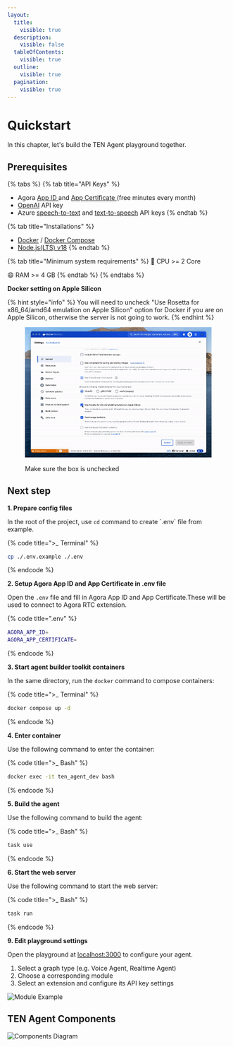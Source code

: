 ```yaml
---
layout:
  title:
    visible: true
  description:
    visible: false
  tableOfContents:
    visible: true
  outline:
    visible: true
  pagination:
    visible: true
---
```


# Quickstart

In this chapter, let's build the TEN Agent playground together.

## Prerequisites

{% tabs %}
{% tab title="API Keys" %}

* Agora [ App ID ](https://docs.agora.io/en/video-calling/get-started/manage-agora-account?platform=web#create-an-agora-project) and [ App Certificate ](https://docs.agora.io/en/video-calling/get-started/manage-agora-account?platform=web#create-an-agora-project)(free minutes every month)
* [OpenAI](https://openai.com/index/openai-api/) API key
* Azure [speech-to-text](https://azure.microsoft.com/en-us/products/ai-services/speech-to-text) and [text-to-speech](https://azure.microsoft.com/en-us/products/ai-services/text-to-speech) API keys
{% endtab %}

{% tab title="Installations" %}

* [Docker](https://www.docker.com/) / [Docker Compose](https://docs.docker.com/compose/)
* [Node.js(LTS) v18](https://nodejs.org/en)
{% endtab %}

{% tab title="Minimum system requirements" %}
:tada: CPU >= 2 Core

:smile: RAM >= 4 GB
{% endtab %}
{% endtabs %}

**Docker setting on Apple Silicon**

{% hint style="info" %}
You will need to uncheck "Use Rosetta for x86\_64/amd64 emulation on Apple Silicon" option for Docker if you are on Apple Silicon, otherwise the server is not going to work.
{% endhint %}

<figure><img src="../assets/gif/docker_setting.gif" alt="" width="563"><figcaption><p>Make sure the box is unchecked</p></figcaption></figure>

## Next step

**1. Prepare config files**

In the root of the project, use `cd` command to create \`.env\` file from example.

{% code title=">_ Terminal" %}

```sh
cp ./.env.example ./.env
```

{% endcode %}

**2. Setup Agora App ID and App Certificate in   .env file**

Open the `.env` file and fill in Agora App ID and App Certificate.These will be used to connect to Agora RTC extension.

{% code title=".env" %}

```bash
AGORA_APP_ID=
AGORA_APP_CERTIFICATE=
```

{% endcode %}

**3. Start agent builder toolkit containers**

In the same directory, run the `docker` command to compose containers:

{% code title=">_ Terminal" %}

```bash
docker compose up -d
```

{% endcode %}

**4. Enter container**

Use the following command to enter the container:

{% code title=">_ Bash" %}

```bash
docker exec -it ten_agent_dev bash
```

{% endcode %}

**5. Build the agent**

Use the following command to build the agent:

{% code title=">_ Bash" %}

```bash
task use
```

{% endcode %}

**6. Start the web server**

Use the following command to start the web server:

{% code title=">_ Bash" %}

```bash
task run
```

{% endcode %}


**9. Edit playground settings**

Open the playground at [localhost:3000](http://localhost:3000) to configure your agent.
 1. Select a graph type (e.g. Voice Agent, Realtime Agent)
 2. Choose a corresponding module
 3. Select an extension and configure its API key settings

![Module Example](https://github.com/TEN-framework/docs/blob/main/assets/gif/module-example.gif?raw=true)

## TEN Agent Components

![Components Diagram](https://github.com/TEN-framework/docs/blob/main/assets/jpg/diagram.jpg?raw=true)
